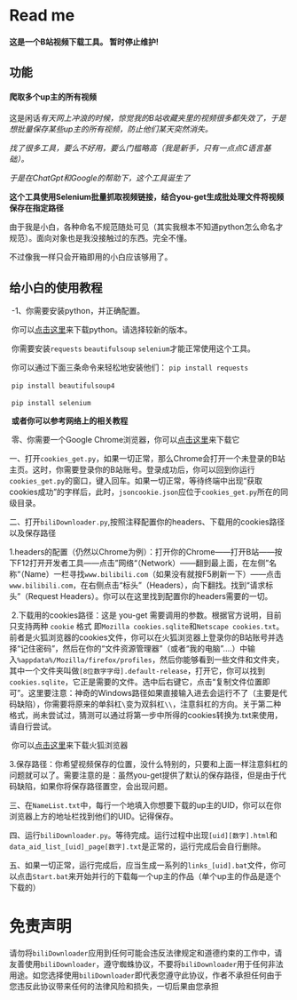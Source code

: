 # Read me

#### 这是一个B站视频下载工具。 暂时停止维护!

## 功能

#### 爬取多个up主的所有视频

这是闲话*有天网上冲浪的时候，惊觉我的B站收藏夹里的视频很多都失效了，于是想批量保存某些up主的所有视频，防止他们某天突然消失。*

*找了很多工具，要么不好用，要么门槛略高（我是新手，只有一点点C语言基础）。*

*于是在ChatGpt和Google的帮助下，这个工具诞生了*



**这个工具使用Selenium批量抓取视频链接，结合you-get生成批处理文件将视频保存在指定路径**

由于我是小白，各种命名不规范随处可见（其实我根本不知道python怎么命名才规范）。面向对象也是我没接触过的东西。完全不懂。

不过像我一样只会开箱即用的小白应该够用了。

#### 

## 给小白的使用教程

​		-1、你需要安装python，并正确配置。

​			你可以[点击这里](https://www.python.org/)来下载python。请选择较新的版本。

​			你需要安装```requests```   ```beautifulsoup```   ```selenium```才能正常使用这个工具。

​			你可以通过下面三条命令来轻松地安装他们：
​			```pip install requests```

​			```pip install beautifulsoup4```

​			```pip install selenium```

​			**或者你可以参考网络上的相关教程**



​	零、你需要一个Google Chrome浏览器，你可以[点击这里](https://www.google.cn/intl/zh-CN/chrome/)来下载它



​	一、打开```cookies_get.py```，如果一切正常，那么Chrome会打开一个未登录的B站主页。这时，你需要登录你的B站账号。登录成功后，你可以回到你运行```cookies_get.py```的窗口，键入回车。如果一切正常，等待终端中出现“获取cookies成功”的字样后，此时，`jsoncookie.json`应位于```cookies_get.py```所在的同级目录。



​	二、打开```biliDownloader.py```,按照注释配置你的headers、下载用的cookies路径以及保存路径



​		1.headers的配置（仍然以Chrome为例）：打开你的Chrome——打开B站——按下F12打开开发者工具——点击”网络“（Network）——翻到最上面，在左侧”名称“（Name）一栏寻找```www.bilibili.com```（如果没有就按F5刷新一下）——点击```www.bilibili.com```，在右侧点击“标头”（Headers），向下翻找。找到“请求标头”（Request Headers）。你可以在这里找到配置你的headers需要的一切。


​		2.下载用的cookies路径：这是 you-get 需要调用的参数。根据官方说明，目前只支持两种 `cookie` 格式 即`Mozilla cookies.sqlite`和`Netscape cookies.txt`。前者是火狐浏览器的cookies文件，你可以在火狐浏览器上登录你的B站账号并选择“记住密码”，然后在你的“文件资源管理器”（或者“我的电脑”....）中输入```%appdata%/Mozilla/firefox/profiles```，然后你能够看到一些文件和文件夹，其中一个文件夹叫做```[8位数字字母].default-release```，打开它，你可以找到```cookies.sqlite```，它正是需要的文件。选中后右键它，点击“复制文件位置即可”。这里要注意：神奇的Windows路径如果直接输入进去会运行不了（主要是代码缺陷），你需要将原来的单斜杠```\```变为双斜杠```\\```，注意斜杠的方向。关于第二种格式，尚未尝试过，猜测可以通过将第一步中所得的cookies转换为.txt来使用，请自行尝试。


​			你可以[点击这里](https://www.firefox.com.cn/)来下载火狐浏览器


​		3.保存路径：你希望视频保存的位置，没什么特别的，只要和上面一样注意斜杠的问题就可以了。需要注意的是：虽然you-get提供了默认的保存路径，但是由于代码缺陷，如果你将保存路径置空，会出现问题。


​	三、在```NameList.txt```中，每行一个地填入你想要下载的up主的UID，你可以在你浏览器上方的地址栏找到他们的UID。记得保存。



​	四、运行```biliDownloader.py```。等待完成。运行过程中出现```[uid][数字].html```和```data_aid_list_[uid]_page[数字].txt```是正常的，运行完成后会自行删除。



​	五、如果一切正常，运行完成后，应当生成一系列的```links_[uid].bat```文件，你可以点击```Start.bat```来开始并行的下载每一个up主的作品（单个up主的作品是逐个下载的）


# 免责声明

请勿将`biliDownloader`应用到任何可能会违反法律规定和道德约束的工作中，请友善使用`biliDownloader`，遵守蜘蛛协议，不要将`biliDownloader`用于任何非法用途。如您选择使用`biliDownloader`即代表您遵守此协议，作者不承担任何由于您违反此协议带来任何的法律风险和损失，一切后果由您承担
